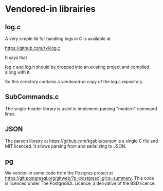 # Vendored-in librairies

## log.c

A very simple lib for handling logs in C is available at

  https://github.com/rxi/log.c

It says that

  log.c and log.h should be dropped into an existing project and compiled
  along with it.

So this directory contains a _vendored-in_ copy of the log.c repository.

## SubCommands.c

The single-header library is used to implement parsing "modern" command lines.

## JSON

The parson librairy at https://github.com/kgabis/parson is a single C file
and MIT licenced. It allows parsing from and serializing to JSON.

## pg

We vendor-in some code from the Postgres project at
https://git.postgresql.org/gitweb/?p=postgresql.git;a=summary. This code is
licenced under The PostgreSQL Licence, a derivative of the BSD licence.

